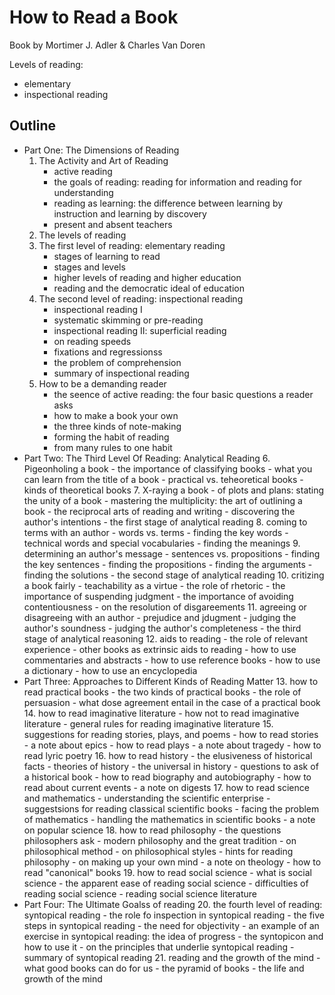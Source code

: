 # How to Read a Book

Book by Mortimer J. Adler & Charles Van Doren

Levels of reading:
 - elementary
 - inspectional reading

## Outline

- Part One: The Dimensions of Reading
    1. The Activity and Art of Reading
        - active reading
        - the goals of reading: reading for information and reading for
            understanding
        - reading as learning: the difference between learning by instruction and
            learning by discovery
        - present and absent teachers
    2. The levels of reading
    3. The first level of reading: elementary reading
        - stages of learning to read
        - stages and levels
        - higher levels of reading and higher education
        - reading and the democratic ideal of education
    4. The second level of reading: inspectional reading
        - inspectional reading I
        - systematic skimming or pre-reading
        - inspectional reading II: superficial reading
        - on reading speeds
        - fixations and regressionss
        - the problem of comprehension
        - summary of inspectional reading
    5. How to be a demanding reader
        - the seence of active reading: the four basic questions a reader asks
        - how to make a book your own
        - the three kinds of note-making
        - forming the habit of reading
        - from many rules to one habit
- Part Two: The Third Level Of Reading: Analytical Reading
    6. Pigeonholing a book
        - the importance of classifying books
        - what you can learn from the title of a book
        - practical vs. teheoretical books
        - kinds of theoretical books
    7. X-raying a book
        - of plots and plans: stating the unity of a book
        - mastering the multiplicity: the art of outlining a book
        - the reciprocal arts of reading and writing
        - discovering the author's intentions
        - the first stage of analytical reading
    8. coming to terms with an author
        - words vs. terms
        - finding the key words
        - technical words and special vocabularies
        - finding the meanings
    9. determining an author's message
        - sentences vs. propositions
        - finding the key sentences
        -  finding the propositions
        -  finding the arguments
        -  finding the solutions
        -  the second stage of analytical reading
    10. critizing a book fairly
        - teachability as a virtue
        - the role of rhetoric
        - the importance of suspending judgment
        - the importance of avoiding contentiousness
        - on the resolution of disgareements
    11. agreeing or disagreeing with an author
        - prejudice and jdugment
        - judging the author's soundness
        - judging the author's completeness
        - the third stage of analytical reasoning
    12. aids to reading
        - the role of relevant experience
        - other books as extrinsic aids to reading
        - how to use commentaries and abstracts
        - how to use reference books
        - how to use a dictionary
        - how to use an encyclopedia
- Part Three: Approaches to Different Kinds of Reading Matter
    13. how to read practical books
        - the two kinds of practical books
        - the role of persuasion
        - what dose agreement entail in the case of a practical book
    14. how to read imaginative literature
        - how not to read imaginative literature
        - general rules for reading imaginative literature
    15. suggestions for reading stories, plays, and poems
        - how to read stories
        - a note about epics
        - how to read plays
        - a note about tragedy
        - how to read lyric poetry
    16. how to read history
        - the elusiveness of historical facts
        - theories of history
        - the universal in history
        - questions to ask of a historical book
        - how to read biography and autobiography
        - how to read about current events
        - a note on digests
    17.  how to read science and mathematics
        - understanding the scientific enterprise
        - suggestsions for reading classical scientific books
        - facing the problem of mathematics
        - handling the mathematics in scientific books
        - a note on popular science
    18. how to read philosophy
        - the questions philosophers ask
        - modern philosophy and the great tradition
        - on philosophical method
        - on philosophical styles
        - hints for reading philosophy
        - on making up your own mind
        - a note on theology
        - how to read "canonical" books
    19. how to read social science
         - what is social science
         - the apparent ease of reading social science
         - difficulties of reading social science
         - reading social science literature
- Part Four: The Ultimate Goalss of reading
    20. the fourth level of reading: syntopical reading
        - the role fo inspection in syntopical reading
        - the five steps in syntopical reading
        - the need for objectivity
        - an example of an exercise in syntopical reading: the idea of progress
        - the syntopicon and how to use it
        - on the principles that underlie syntopical reading
        - summary of syntopical reading
    21. reading and the growth of the mind
        - what good books can do for us
        - the pyramid of books
        - the life and growth of the mind
